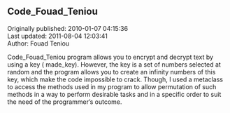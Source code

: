 ## Code_Fouad_Teniou  
Originally published: 2010-01-07 04:15:36  
Last updated: 2011-08-04 12:03:41  
Author: Fouad Teniou  
  
Code_Fouad_Teniou program allows you to encrypt and decrypt text by using a key ( made_key).
However, the key is a set of numbers selected at random and the program allows you to create an infinity numbers of this key, which make the code impossible to crack.
Though, I used a metaclass to access the methods used in my program to allow permutation of such methods in a way to perform desirable tasks and in a specific order to suit the  need of the programmer’s outcome. 
